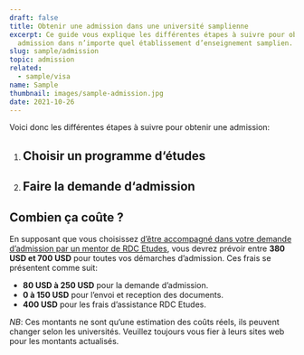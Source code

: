 ```yaml
---
draft: false
title: Obtenir une admission dans une université samplienne
excerpt: Ce guide vous explique les différentes étapes à suivre pour obtenir une
  admission dans n’importe quel établissement d’enseignement samplien.
slug: sample/admission
topic: admission
related:
  - sample/visa
name: Sample
thumbnail: images/sample-admission.jpg
date: 2021-10-26
---
```


Voici donc les différentes étapes à suivre pour obtenir une admission:

1.  ## Choisir un programme d‘études

2.  ## Faire la demande d‘admission

## Combien ça coûte ?

En supposant que vous choisissez [d’être accompagné dans votre demande d’admission par un mentor de RDC Etudes](/accompagnement), vous devrez prévoir entre **380 USD et 700 USD** pour toutes vos démarches d’admission.
Ces frais se présentent comme suit:

- **80 USD à 250 USD** pour la demande d’admission.
- **0 à 150 USD** pour l’envoi et reception des documents.
- **400 USD** pour les frais d’assistance RDC Etudes.

_NB_: Ces montants ne sont qu‘une estimation des coûts réels, ils peuvent changer selon les universités. Veuillez toujours vous fier à leurs sites web pour les montants actualisés.